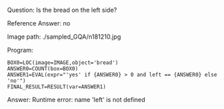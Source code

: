 Question: Is the bread on the left side?

Reference Answer: no

Image path: ./sampled_GQA/n181210.jpg

Program:

```
BOX0=LOC(image=IMAGE,object='bread')
ANSWER0=COUNT(box=BOX0)
ANSWER1=EVAL(expr="'yes' if {ANSWER0} > 0 and left == {ANSWER0} else 'no'")
FINAL_RESULT=RESULT(var=ANSWER1)
```
Answer: Runtime error: name 'left' is not defined


